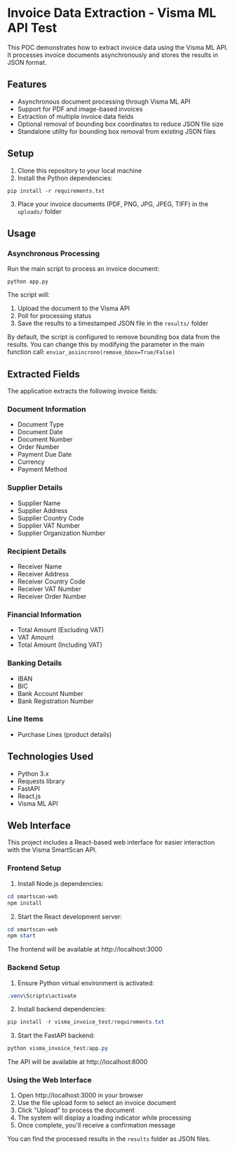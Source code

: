 # Invoice Data Extraction - Visma ML API Test

This POC demonstrates how to extract invoice data using the Visma ML API. It processes invoice documents asynchronously and stores the results in JSON format.

## Features

- Asynchronous document processing through Visma ML API
- Support for PDF and image-based invoices
- Extraction of multiple invoice data fields
- Optional removal of bounding box coordinates to reduce JSON file size
- Standalone utility for bounding box removal from existing JSON files

## Setup

1. Clone this repository to your local machine
2. Install the Python dependencies:

```
pip install -r requirements.txt
```

3. Place your invoice documents (PDF, PNG, JPG, JPEG, TIFF) in the `uploads/` folder

## Usage

### Asynchronous Processing

Run the main script to process an invoice document:

```
python app.py
```

The script will:
1. Upload the document to the Visma API
2. Poll for processing status
3. Save the results to a timestamped JSON file in the `results/` folder

By default, the script is configured to remove bounding box data from the results. You can change this by modifying the parameter in the main function call: `enviar_assincrono(remove_bbox=True/False)`

## Extracted Fields

The application extracts the following invoice fields:

### Document Information
- Document Type
- Document Date
- Document Number
- Order Number
- Payment Due Date
- Currency
- Payment Method

### Supplier Details
- Supplier Name
- Supplier Address
- Supplier Country Code
- Supplier VAT Number
- Supplier Organization Number

### Recipient Details
- Receiver Name
- Receiver Address
- Receiver Country Code
- Receiver VAT Number
- Receiver Order Number

### Financial Information
- Total Amount (Excluding VAT)
- VAT Amount
- Total Amount (Including VAT)

### Banking Details
- IBAN
- BIC
- Bank Account Number
- Bank Registration Number

### Line Items
- Purchase Lines (product details)

## Technologies Used

- Python 3.x
- Requests library
- FastAPI
- React.js
- Visma ML API

## Web Interface

This project includes a React-based web interface for easier interaction with the Visma SmartScan API.

### Frontend Setup

1. Install Node.js dependencies:
```powershell
cd smartscan-web
npm install
```

2. Start the React development server:
```powershell
cd smartscan-web
npm start
```
The frontend will be available at http://localhost:3000

### Backend Setup

1. Ensure Python virtual environment is activated:
```powershell
.venv\Scripts\activate
```

2. Install backend dependencies:
```powershell
pip install -r visma_invoice_test/requirements.txt
```

3. Start the FastAPI backend:
```powershell
python visma_invoice_test/app.py
```
The API will be available at http://localhost:8000

### Using the Web Interface

1. Open http://localhost:3000 in your browser
2. Use the file upload form to select an invoice document
3. Click "Upload" to process the document
4. The system will display a loading indicator while processing
5. Once complete, you'll receive a confirmation message

You can find the processed results in the `results` folder as JSON files.
